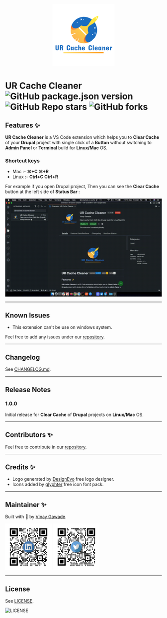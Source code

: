 <h1 align="center">
  <br>
    <img src="assets/images/logo-transparent.png" alt="logo" width="200">
  <br>
</h1>

# **UR Cache Cleaner** ![GitHub package.json version](https://img.shields.io/github/package-json/v/vinugawade/ur-cache-cleaner?style=flat-square) ![GitHub Repo stars](https://img.shields.io/github/stars/vinugawade/ur-cache-cleaner?color=yellow&style=flat-square) ![GitHub forks](https://img.shields.io/github/forks/vinugawade/ur-cache-cleaner?color=white&style=flat-square)

## Features ✨

**UR Cache Cleaner** is a VS Code extension which helps you to **Clear Cache** of your **Drupal** project with single click of a **Button** without switching to **Admin Panel** or **Terminal** build for **Linux/Mac** OS.

### Shortcut keys

- Mac :- **⌘+C ⌘+R**
- Linux :- **Ctrl+C Ctrl+R**

For example if you open Drupal project, Then you can see the **Clear Cache** button at the left side of **Status Bar** :

![Clear Your Cache](assets/images/feature.gif)

---

## Known Issues

- This extension can't be use on windows system.

Feel free to add any issues under our [repository](https://github.com/vinugawade/ur-cache-cleaner/issues).

---

## Changelog

See [CHANGELOG.md](CHANGELOG.md).

---

## Release Notes

### 1.0.0

Initial release for **Clear Cache** of **Drupal** projects on **Linux/Mac** OS.

---

## Contributors ✨

Feel free to contribute in our [repository](https://github.com/vinugawade/ur-cache-cleaner).

---

## Credits ✨

- Logo generated by [DesignEvo](https://www.designevo.com) free logo designer.
- Icons added by [glyphter](https://glyphter.com/) free icon font pack.

---

## Maintainer ✨

Built with 💛 by [Vinay Gawade](https://github.com/vinugawade).

<a href="https://www.linkedin.com/in/vinu-gawade" target="_blank"><img src="assets/images/media/LinkedIn.png" alt="logo" width="150"></a>
<a href="https://twitter.com/VinuGawade" target="_blank"><img src="assets/images/media/Twitter.png" alt="logo" width="150"></a>

---

## License

See [LICENSE](LICENSE).

![LICENSE](https://img.shields.io/github/license/vinugawade/ur-cache-cleaner?style=flat-square)

